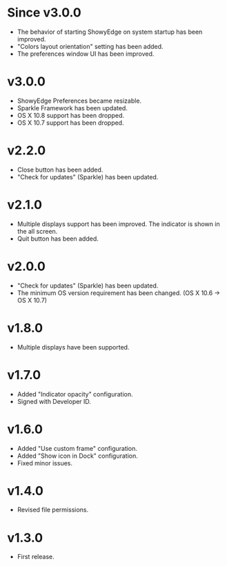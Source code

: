# Since v3.0.0

* The behavior of starting ShowyEdge on system startup has been improved.
* "Colors layout orientation" setting has been added.
* The preferences window UI has been improved.


# v3.0.0

* ShowyEdge Preferences became resizable.
* Sparkle Framework has been updated.
* OS X 10.8 support has been dropped.
* OS X 10.7 support has been dropped.


# v2.2.0

* Close button has been added.
* "Check for updates" (Sparkle) has been updated.

# v2.1.0

* Multiple displays support has been improved. The indicator is shown in the all screen.
* Quit button has been added.


# v2.0.0

* "Check for updates" (Sparkle) has been updated.
* The minimum OS version requirement has been changed. (OS X 10.6 -> OS X 10.7)


# v1.8.0

* Multiple displays have been supported.


# v1.7.0

* Added "Indicator opacity" configuration.
* Signed with Developer ID.


# v1.6.0

* Added "Use custom frame" configuration.
* Added "Show icon in Dock" configuration.
* Fixed minor issues.


# v1.4.0

* Revised file permissions.


# v1.3.0

* First release.
